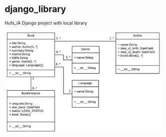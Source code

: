 # django_library
Hufs_IA Django project with local library
<br><br>
![libraryUML](./readmeImage/libraryUML.PNG)